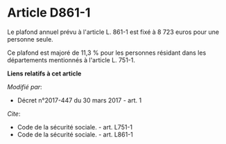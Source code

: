 # Article D861-1

Le plafond annuel prévu à l'article L. 861-1 est fixé à 8 723 euros pour une personne seule. 

Ce plafond est majoré de 11,3 % pour les personnes résidant dans les départements mentionnés à l'article L. 751-1.

**Liens relatifs à cet article**

_Modifié par_:

  - Décret n°2017-447 du 30 mars 2017 - art. 1

_Cite_:

  - Code de la sécurité sociale. - art. L751-1
  - Code de la sécurité sociale. - art. L861-1
